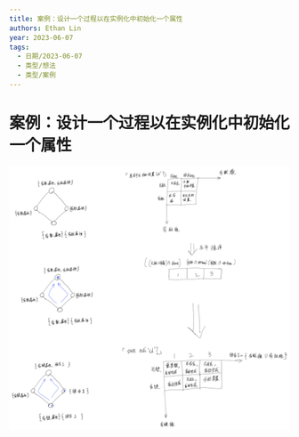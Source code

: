 ```yaml
---
title: 案例：设计一个过程以在实例化中初始化一个属性
authors: Ethan Lin
year: 2023-06-07 
tags:
  - 日期/2023-06-07 
  - 类型/想法 
  - 类型/案例 
---
```



# 案例：设计一个过程以在实例化中初始化一个属性









![案例：设计一个过程以在实例化中初始化一个属性](./案例：设计一个过程以在实例化中初始化一个属性.assets/案例：设计一个过程以在实例化中初始化一个属性.svg)
